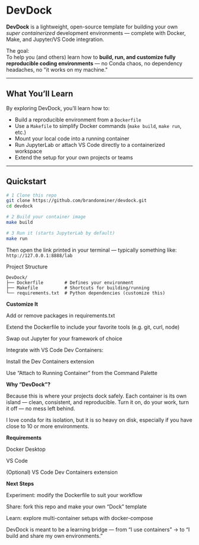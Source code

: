 # DevDock

**DevDock** is a lightweight, open-source template for building your own *super containerized* development environments — complete with Docker, Make, and Jupyter/VS Code integration.

The goal:  
To help you (and others) learn how to **build, run, and customize fully reproducible coding environments** — no Conda chaos, no dependency headaches, no "it works on my machine."

---

## What You’ll Learn

By exploring DevDock, you’ll learn how to:
- Build a reproducible environment from a `Dockerfile`
- Use a `Makefile` to simplify Docker commands (`make build`, `make run`, etc.)
- Mount your local code into a running container
- Run JupyterLab or attach VS Code directly to a containerized workspace
- Extend the setup for your own projects or teams

---

## Quickstart

```bash
# 1 Clone this repo
git clone https://github.com/brandonminer/devdock.git
cd devdock

# 2 Build your container image
make build

# 3 Run it (starts JupyterLab by default)
make run
```

Then open the link printed in your terminal — typically something like:
`http://127.0.0.1:8888/lab`

Project Structure
```
DevDock/
├── Dockerfile        # Defines your environment
├── Makefile          # Shortcuts for building/running
└── requirements.txt  # Python dependencies (customize this)
```

**Customize It**

Add or remove packages in requirements.txt

Extend the Dockerfile to include your favorite tools (e.g. git, curl, node)

Swap out Jupyter for your framework of choice

Integrate with VS Code Dev Containers:

Install the Dev Containers extension

Use “Attach to Running Container” from the Command Palette

**Why “DevDock”?**

Because this is where your projects dock safely.
Each container is its own island — clean, consistent, and reproducible.
Turn it on, do your work, turn it off — no mess left behind.

I love conda for its isolation, but it is so heavy on disk, especially if you have close to 10 or more environments.


**Requirements**

Docker Desktop

VS Code

(Optional) VS Code Dev Containers extension

**Next Steps**

Experiment: modify the Dockerfile to suit your workflow

Share: fork this repo and make your own “Dock” template

Learn: explore multi-container setups with docker-compose

DevDock is meant to be a learning bridge — from “I use containers” → to “I build and share my own environments.”